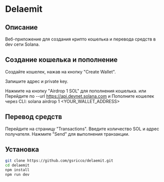 # Delaemit

## Описание

Веб-приложение для создания крипто кошелька и перевода средств в dev сети Solana.

## Создание кошелька и пополнение

Создайте кошелек, нажав на кнопку "Create Wallet".

Запишите адрес и private key.


Нажмите на кнопку "Airdrop 1 SOL" для пополнения кошелька.
или
Перейдите по --url https://api.devnet.solana.com и Пополните кошелек через CLI:
solana airdrop 1 <YOUR_WALLET_ADDRESS>

## Перевод средств

Перейдите на страницу "Transactions".
Введите количество SOL и адрес получателя.
Нажмите "Send" для выполнения транзакции.


## Установка

```sh
git clone https://github.com/gsricco/delaemit.git
cd delaemit
npm install
npm run dev



